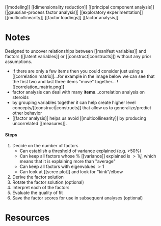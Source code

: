 [[modeling]]
[[dimensionality reduction]]
[[principal component analysis]]
[[gaussian-process factor analysis]]
[[exploratory experimentation]]
[[multicollinearity]]
[[factor loadings]]
[[factor analysis]]

# Notes
Designed to uncover relationships between [[manifest variables]] and factors ([[latent variables]] or [[construct|constructs]]) without any prior assumptions.

- If there are only a few items then you could consider just using a [[correlation matrix]]...for example in the image below we can see that the first two and last three items "move" together...
![[correlation_matrix.png]]
- factor analysis can deal with many **items**...correlation analysis on steroids
- by grouping variables together it can help create higher level concepts/[[construct|constructs]] that allow us to generalize/predict other behavior
- [[factor analysis]] helps us avoid [[multicollinearity]] by producing uncorrelated [[measures]].

#### Steps
1. Decide on the number of factors
	- Can establish a threshold of variance explained (e.g. >50%)
	- Can keep all factors whose % [[variance]] explained is $> 1/j$, which means that it is explaining more than "average"
	- Can keep all factors with eigenvalues $>1$
	- Can look at [[scree plot]] and look for "kink"/elbow
2. Derive the factor solution
3. Rotate the factor solution (optional)
4. Interpret each of the factors
5. Evaluate the quality of fit
6. Save the factor scores for use in subsequent analyses (optional)

# Resources